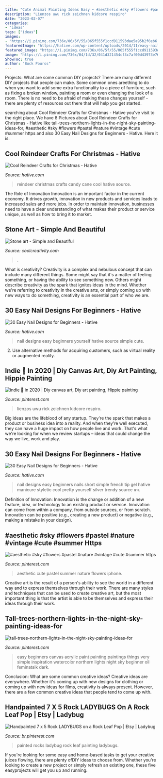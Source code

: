 ```yaml
---
title: "Cute Animal Painting Ideas Easy ~ #aesthetic #sky #flowers #pastel #nature #vintage #cute #summer Https"
description: "Lienzos uwu rick zeichnen kidcore respiro"
date: "2023-02-07"
categories:
- "ideas"
tags: ["ideas"]
images:
- "https://i.pinimg.com/736x/06/5f/55/065f555f1ccd911593dae5a95b2f0eb6.jpg"
featuredImage: "https://hative.com/wp-content/uploads/2014/11/easy-nail-designs/3-easy-nail-designs-for-beginners.jpg"
featured_image: "https://i.pinimg.com/736x/06/5f/55/065f555f1ccd911593dae5a95b2f0eb6.jpg"
image: "https://i.pinimg.com/736x/04/1d/32/041d321454cf3c7af00d43973e76c1e3.jpg"
ShowToc: true
author: "Buck Pouros"
---
```



Projects: What are some common DIY projects?
There are many different DIY projects that people can make. Some common ones areething to do when you want to add some extra functionality to a piece of furniture, such as fixing a broken window, painting a room or even changing the look of a room. There is no need to be afraid of making these changes yourself - there are plenty of resources out there that will help you get started.

	

		
searching about Cool Reindeer Crafts for Christmas - Hative you've visit to the right place. We have 8 Pictures about Cool Reindeer Crafts for Christmas - Hative like tall-trees-northern-lights-in-the-night-sky-painting-ideas-for, #aesthetic #sky #flowers #pastel #nature #vintage #cute #summer https and also 30 Easy Nail Designs for Beginners - Hative. Here it is:
		
    
## Cool Reindeer Crafts For Christmas - Hative

<img loading=lazy src="https://hative.com/wp-content/uploads/2014/12/reindeer-crafts/14-reindeer-crafts.jpg" onerror="this.onerror=null;this.src='https://tse2.mm.bing.net/th?id=OIP.kzFuC5plW7QgkOP-hW0VvgHaLH&amp;pid=15.1';" alt="Cool Reindeer Crafts for Christmas - Hative">

_Source: hative.com_

>reindeer christmas crafts candy cane cool hative source. 

	

The Role of Innovation
Innovation is an important factor in the current economy. It drives growth, innovation in new products and services leads to increased sales and more jobs. In order to maintain innovation, businesses need to have a clear understanding of what makes their product or service unique, as well as how to bring it to market.

    
## Stone Art - Simple And Beautiful

<img loading=lazy src="https://coolcreativity.com/wp-content/uploads/2014/04/Stone-art-0-4.jpg" onerror="this.onerror=null;this.src='https://tse3.mm.bing.net/th?id=OIP.CqTzv9USnPBh0pvd62CJdgHaPy&amp;pid=15.1';" alt="Stone art - Simple and Beautiful">

_Source: coolcreativity.com_

>. 

	

What is creativity?
Creativity is a complex and nebulous concept that can include many different things. Some might say that it's a matter of feeling something, or having the ability to see something new. Others might describe creativity as the spark that ignites ideas in the mind. Whether we're referring to creativity in the creative arts, or simply coming up with new ways to do something, creativity is an essential part of who we are.

    
## 30 Easy Nail Designs For Beginners - Hative

<img loading=lazy src="https://hative.com/wp-content/uploads/2014/11/easy-nail-designs/3-easy-nail-designs-for-beginners.jpg" onerror="this.onerror=null;this.src='https://tse4.mm.bing.net/th?id=OIP.TS1cbllwvWKocoe2TT8BhQHaJ4&amp;pid=15.1';" alt="30 Easy Nail Designs for Beginners - Hative">

_Source: hative.com_

>nail designs easy beginners yourself hative source simple cute. 

	

2. Use alternative methods for acquiring customers, such as virtual reality or augmented reality.

    
## Indie 🍄 In 2020 | Diy Canvas Art, Diy Art Painting, Hippie Painting

<img loading=lazy src="https://i.pinimg.com/736x/04/1d/32/041d321454cf3c7af00d43973e76c1e3.jpg" onerror="this.onerror=null;this.src='https://tse3.mm.bing.net/th?id=OIP.bG1JmRkMQk9zE0Sk3nJGPAHaJ3&amp;pid=15.1';" alt="indie 🍄 in 2020 | Diy canvas art, Diy art painting, Hippie painting">

_Source: pinterest.com_

>lienzos uwu rick zeichnen kidcore respiro. 

	

Big ideas are the lifeblood of any startup. They're the spark that makes a product or business idea into a reality. And when they're well executed, they can have a huge impact on how people live and work. That's what we're looking for when we review startups – ideas that could change the way we live, work and play.

    
## 30 Easy Nail Designs For Beginners - Hative

<img loading=lazy src="https://hative.com/wp-content/uploads/2014/11/easy-nail-designs/25-easy-nail-designs-for-beginners.jpg" onerror="this.onerror=null;this.src='https://tse1.mm.bing.net/th?id=OIP.n103NT386aTdz5MpD4w4eAHaID&amp;pid=15.1';" alt="30 Easy Nail Designs for Beginners - Hative">

_Source: hative.com_

>nail designs easy beginners nails short simple french tip gel hative manicure styletic cool pretty yourself silver trendy source นท. 

	

Definition of Innovation:
Innovation is the change or addition of a new feature, idea, or technology to an existing product or service. Innovation can come from within a company, from outside sources, or from scratch. Innovation can be positive (e.g., creating a new product) or negative (e.g., making a mistake in your design).

    
## #aesthetic #sky #flowers #pastel #nature #vintage #cute #summer Https

<img loading=lazy src="https://i.pinimg.com/736x/cc/fc/0b/ccfc0b3b7ab353de1dc03e38da54493a.jpg" onerror="this.onerror=null;this.src='https://tse1.mm.bing.net/th?id=OIP.vEgS1O6QD52axKBYJ3frZgHaNK&amp;pid=15.1';" alt="#aesthetic #sky #flowers #pastel #nature #vintage #cute #summer https">

_Source: pinterest.com_

>aesthetic cute pastel summer nature flowers iphone. 

	

Creative art is the result of a person's ability to see the world in a different way and to express themselves through their work. There are many styles and techniques that can be used to create creative art, but the most important thing is that the artist is able to be themselves and express their ideas through their work.

    
## Tall-trees-northern-lights-in-the-night-sky-painting-ideas-for

<img loading=lazy src="https://i.pinimg.com/736x/06/5f/55/065f555f1ccd911593dae5a95b2f0eb6.jpg" onerror="this.onerror=null;this.src='https://tse2.mm.bing.net/th?id=OIP.DC_mVFfCQW-OYzlcigJbSQHaJ4&amp;pid=15.1';" alt="tall-trees-northern-lights-in-the-night-sky-painting-ideas-for">

_Source: pinterest.com_

>easy beginners canvas acrylic paint painting paintings things very simple inspiration watercolor northern lights night sky beginner oil feminatalk dark. 

	

Conclusion: What are some common creative ideas?
Creative ideas are everywhere. Whether it's coming up with new designs for clothing or coming up with new ideas for films, creativity is always present. However, there are a few common creative ideas that people tend to come up with.

    
## Handpainted 7 X 5 Rock LADYBUGS On A Rock Leaf Pop | Etsy | Ladybug

<img loading=lazy src="https://i.pinimg.com/736x/36/a9/72/36a972d658ca0d5e7704b77819821f9e.jpg" onerror="this.onerror=null;this.src='https://tse4.mm.bing.net/th?id=OIP.Q0SuOt2dm5j_Wc3Du-ykQQHaJ4&amp;pid=15.1';" alt="Handpainted 7 x 5 Rock LADYBUGS on a Rock Leaf Pop | Etsy | Ladybug">

_Source: br.pinterest.com_

>painted rocks ladybug rock leaf painting ladybugs. 

	

If you're looking for some easy and home-based tasks to get your creative juices flowing, there are plenty ofDIY ideas to choose from. Whether you're looking to create a new project or simply refresh an existing one, these five easyprojects will get you up and running.

